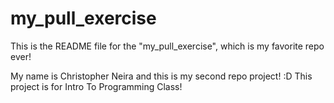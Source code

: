 # my_pull_exercise

This is the README file for the "my_pull_exercise", which is my favorite repo ever!

My name is Christopher Neira and this is my second repo project! :D 
This project is for Intro To Programming Class!
